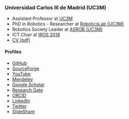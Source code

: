 ### Universidad Carlos III de Madrid (UC3M)
- Assistant Professor at [UC3M](http://www.uc3m.es)
- PhD in Robotics - Researcher at [RoboticsLab (UC3M)](http://roboticslab.uc3m.es/roboticslab/people/jg-victores)
- Robotics Society Leader at [ASROB (UC3M)](http://asrob-uc3m.github.io/)
- ICT Chair at [IROS 2018](https://www.iros2018.org/organizing-committee)
- [CV (pdf)](cv/JuanGVictoresCV.pdf)

#### Profiles
- [GitHub](https://github.com/jgvictores) 
- [SourceForge](http://sourceforge.net/u/jgvictores/profile) 
- [YouTube](http://www.youtube.com/user/jgvictores)
- [Mendeley](http://www.mendeley.com/profiles/juan-g-victores)
- [Google Scholar](http://scholar.google.com/citations?user=qawKnNkAAAAJ)
- [Research Gate](http://www.researchgate.net/profile/Juan_Victores)
- [ORCID](http://orcid.org/0000-0002-3080-3467)
- [LinkedIn](https://es.linkedin.com/in/jgvictores)
- [Twitter](https://twitter.com/jgvictores)
- [SlideShare](http://www.slideshare.net/JuanGVictores)

